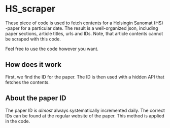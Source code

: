 # HS_scraper
These piece of code is used to fetch contents for a Helsingin Sanomat (HS) -paper for a particular date. The result is a well-organized json, including paper sections, article titles, urls and IDs. Note, that article contents cannot be scraped with this code.

Feel free to use the code however you want.

## How does it work
First, we find the ID for the paper. The ID is then used with a hidden API that fetches the contents.

## About the paper ID
The paper ID is *almost* always systematically incremented daily. The correct IDs can be found at the regular website of the paper. This method is applied in the code.
